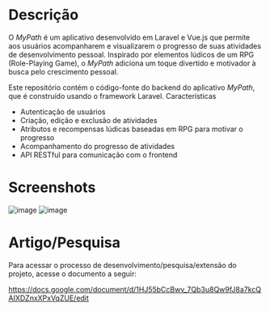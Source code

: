 # Descrição

O _MyPath_ é um aplicativo desenvolvido em Laravel e Vue.js que permite aos usuários acompanharem e visualizarem o progresso de suas atividades de desenvolvimento pessoal. Inspirado por elementos lúdicos de um RPG (Role-Playing Game), o _MyPath_ adiciona um toque divertido e motivador à busca pelo crescimento pessoal.

Este repositório contém o código-fonte do backend do aplicativo _MyPath_, que é construído usando o framework Laravel.
Características

 - Autenticação de usuários
 - Criação, edição e exclusão de atividades
 - Atributos e recompensas lúdicas baseadas em RPG para motivar o progresso
 - Acompanhamento do progresso de atividades
 - API RESTful para comunicação com o frontend

# Screenshots

![image](https://github.com/igormieski27/backend/assets/108681204/8c4e98aa-d904-462d-a488-b8dc4e406ae8) ![image](https://github.com/igormieski27/backend/assets/108681204/197516eb-64fa-49d7-8f2f-0ad419773596)




# Artigo/Pesquisa

Para acessar o processo de desenvolvimento/pesquisa/extensão do projeto, acesse o documento a seguir:

https://docs.google.com/document/d/1HJ55bCcBwv_7Qb3u8Qw9fJ8a7kcQAIXDZnxXPxVqZUE/edit

